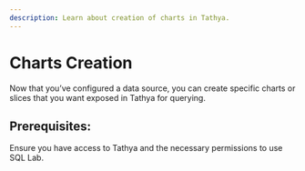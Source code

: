 ```yaml
---
description: Learn about creation of charts in Tathya.
---
```


# Charts Creation

Now that you’ve configured a data source, you can create specific charts or slices that you want exposed in Tathya for querying.

## Prerequisites:

Ensure you have access to Tathya and the necessary permissions to use SQL Lab.

